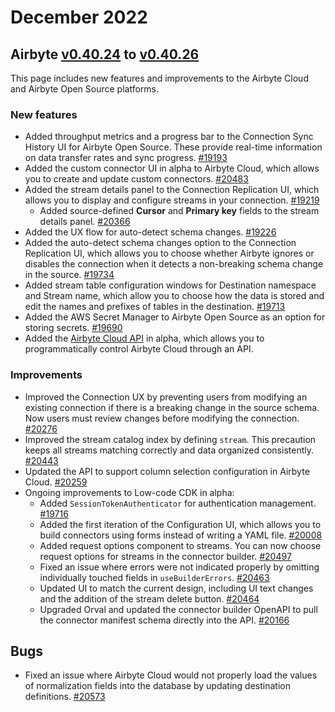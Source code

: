# December 2022

## Airbyte [v0.40.24](https://github.com/airbytehq/airbyte/releases/tag/v0.40.24) to [v0.40.26](https://github.com/airbytehq/airbyte/releases/tag/v0.40.26)

This page includes new features and improvements to the Airbyte Cloud and Airbyte Open Source platforms.

### New features

- Added throughput metrics and a progress bar to the Connection Sync History UI for Airbyte Open Source. These provide real-time information on data transfer rates and sync progress. [#19193](https://github.com/airbytehq/airbyte/pull/19193)
- Added the custom connector UI in alpha to Airbyte Cloud, which allows you to create and update custom connectors. [#20483](https://github.com/airbytehq/airbyte/pull/20483)
- Added the stream details panel to the Connection Replication UI, which allows you to display and configure streams in your connection. [#19219](https://github.com/airbytehq/airbyte/pull/19219)
  - Added source-defined **Cursor** and **Primary key** fields to the stream details panel. [#20366](https://github.com/airbytehq/airbyte/pull/20366)
- Added the UX flow for auto-detect schema changes. [#19226](https://github.com/airbytehq/airbyte/pull/19226)
- Added the auto-detect schema changes option to the Connection Replication UI, which allows you to choose whether Airbyte ignores or disables the connection when it detects a non-breaking schema change in the source. [#19734](https://github.com/airbytehq/airbyte/pull/19734)
- Added stream table configuration windows for Destination namespace and Stream name, which allow you to choose how the data is stored and edit the names and prefixes of tables in the destination. [#19713](https://github.com/airbytehq/airbyte/pull/19713)
- Added the AWS Secret Manager to Airbyte Open Source as an option for storing secrets. [#19690](https://github.com/airbytehq/airbyte/pull/19690)
- Added the [Airbyte Cloud API](http://reference.airbyte.com/) in alpha, which allows you to programmatically control Airbyte Cloud through an API.

### Improvements

- Improved the Connection UX by preventing users from modifying an existing connection if there is a breaking change in the source schema. Now users must review changes before modifying the connection. [#20276](https://github.com/airbytehq/airbyte/pull/20276)
- Improved the stream catalog index by defining `stream`. This precaution keeps all streams matching correctly and data organized consistently. [#20443](https://github.com/airbytehq/airbyte/pull/20443)
- Updated the API to support column selection configuration in Airbyte Cloud. [#20259](https://github.com/airbytehq/airbyte/pull/20259)
- Ongoing improvements to Low-code CDK in alpha:
  - Added `SessionTokenAuthenticator` for authentication management. [#19716](https://github.com/airbytehq/airbyte/pull/19716)
  - Added the first iteration of the Configuration UI, which allows you to build connectors using forms instead of writing a YAML file. [#20008](https://github.com/airbytehq/airbyte/pull/20008)
  - Added request options component to streams. You can now choose request options for streams in the connector builder. [#20497](https://github.com/airbytehq/airbyte/pull/20497)
  - Fixed an issue where errors were not indicated properly by omitting individually touched fields in `useBuilderErrors`. [#20463](https://github.com/airbytehq/airbyte/pull/20463)
  - Updated UI to match the current design, including UI text changes and the addition of the stream delete button. [#20464](https://github.com/airbytehq/airbyte/pull/20464)
  - Upgraded Orval and updated the connector builder OpenAPI to pull the connector manifest schema directly into the API. [#20166](https://github.com/airbytehq/airbyte/pull/20166)

## Bugs

- Fixed an issue where Airbyte Cloud would not properly load the values of normalization fields into the database by updating destination definitions. [#20573](https://github.com/airbytehq/airbyte/pull/20573)
